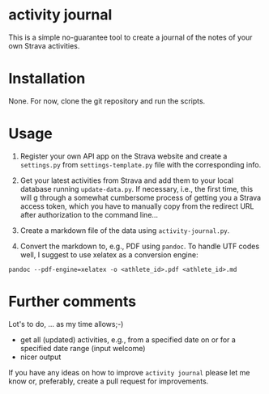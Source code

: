 # activity journal

This is a simple no-guarantee tool to create a journal of the notes of your own
Strava activities.

# Installation

None. For now, clone the git repository and run the scripts.

# Usage

1. Register your own API app on the Strava website and create a `settings.py`
   from `settings-template.py` file with the corresponding info.

2. Get your latest activities from Strava and add them to your local database
running `update-data.py`. If necessary, i.e., the first time, this will g
through a somewhat cumbersome process of getting you a Strava access token,
which you have to manually copy from the redirect URL after authorization to the
command line...

3. Create a markdown file of the data using `activity-journal.py`.

4. Convert the markdown to, e.g., PDF using `pandoc`. To handle UTF codes well,
I suggest to use xelatex as a conversion engine:
```
pandoc --pdf-engine=xelatex -o <athlete_id>.pdf <athlete_id>.md
```


# Further comments

Lot's to do, ... as my time allows;-)
- get all (updated) activities, e.g., from a specified date on or for a
  specified date range (input welcome)
- nicer output

If you have any ideas on how to improve `activity journal` please let me know
or, preferably, create a pull request for improvements.
